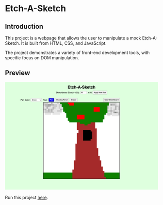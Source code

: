 # Etch-A-Sketch

## Introduction

This project is a webpage that allows the user to manipulate a mock Etch-A-Sketch. It is built from HTML, CSS, and JavaScript.

The project demonstrates a variety of front-end development tools, with specific focus on DOM manipulation.

## Preview

[![Etch-A-Sketch preview](/etch_a_sketch.png)](https://xsherryhe.github.io/etch-a-sketch/)

Run this project [here](https://xsherryhe.github.io/etch-a-sketch/).
